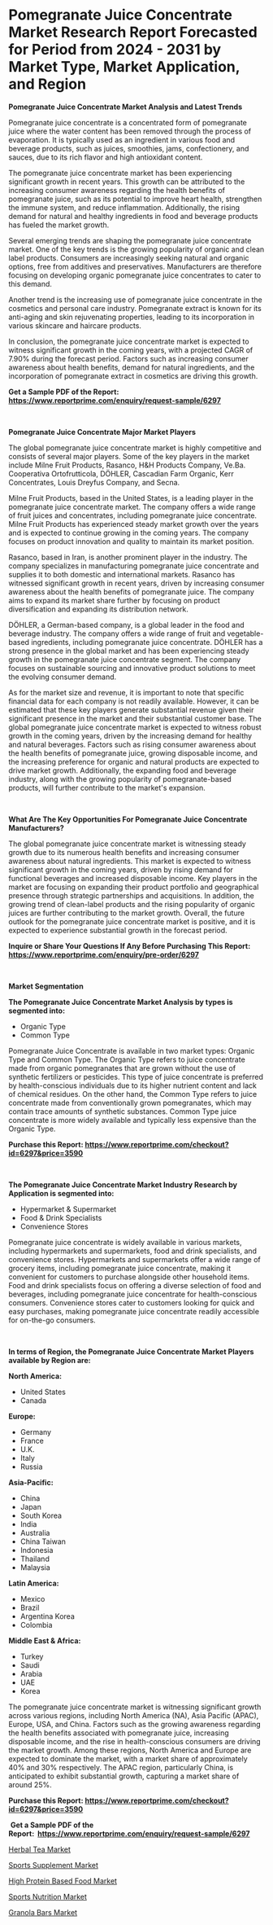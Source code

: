 <p><h1>Pomegranate Juice Concentrate Market Research Report Forecasted for Period from 2024 -  2031 by Market Type, Market Application, and Region</h1></p><p><strong>Pomegranate Juice Concentrate Market Analysis and Latest Trends</strong></p>
<p><p>Pomegranate juice concentrate is a concentrated form of pomegranate juice where the water content has been removed through the process of evaporation. It is typically used as an ingredient in various food and beverage products, such as juices, smoothies, jams, confectionery, and sauces, due to its rich flavor and high antioxidant content.</p><p>The pomegranate juice concentrate market has been experiencing significant growth in recent years. This growth can be attributed to the increasing consumer awareness regarding the health benefits of pomegranate juice, such as its potential to improve heart health, strengthen the immune system, and reduce inflammation. Additionally, the rising demand for natural and healthy ingredients in food and beverage products has fueled the market growth.</p><p>Several emerging trends are shaping the pomegranate juice concentrate market. One of the key trends is the growing popularity of organic and clean label products. Consumers are increasingly seeking natural and organic options, free from additives and preservatives. Manufacturers are therefore focusing on developing organic pomegranate juice concentrates to cater to this demand.</p><p>Another trend is the increasing use of pomegranate juice concentrate in the cosmetics and personal care industry. Pomegranate extract is known for its anti-aging and skin rejuvenating properties, leading to its incorporation in various skincare and haircare products.</p><p>In conclusion, the pomegranate juice concentrate market is expected to witness significant growth in the coming years, with a projected CAGR of 7.90% during the forecast period. Factors such as increasing consumer awareness about health benefits, demand for natural ingredients, and the incorporation of pomegranate extract in cosmetics are driving this growth.</p></p>
<p><strong>Get a Sample PDF of the Report:&nbsp; <a href="https://www.reportprime.com/enquiry/request-sample/6297">https://www.reportprime.com/enquiry/request-sample/6297</a></strong></p>
<p>&nbsp;</p>
<p><strong>Pomegranate Juice Concentrate Major Market Players</strong></p>
<p><p>The global pomegranate juice concentrate market is highly competitive and consists of several major players. Some of the key players in the market include Milne Fruit Products, Rasanco, H&H Products Company, Ve.Ba. Cooperativa Ortofrutticola, DÖHLER, Cascadian Farm Organic, Kerr Concentrates, Louis Dreyfus Company, and Secna.</p><p>Milne Fruit Products, based in the United States, is a leading player in the pomegranate juice concentrate market. The company offers a wide range of fruit juices and concentrates, including pomegranate juice concentrate. Milne Fruit Products has experienced steady market growth over the years and is expected to continue growing in the coming years. The company focuses on product innovation and quality to maintain its market position.</p><p>Rasanco, based in Iran, is another prominent player in the industry. The company specializes in manufacturing pomegranate juice concentrate and supplies it to both domestic and international markets. Rasanco has witnessed significant growth in recent years, driven by increasing consumer awareness about the health benefits of pomegranate juice. The company aims to expand its market share further by focusing on product diversification and expanding its distribution network.</p><p>DÖHLER, a German-based company, is a global leader in the food and beverage industry. The company offers a wide range of fruit and vegetable-based ingredients, including pomegranate juice concentrate. DÖHLER has a strong presence in the global market and has been experiencing steady growth in the pomegranate juice concentrate segment. The company focuses on sustainable sourcing and innovative product solutions to meet the evolving consumer demand.</p><p>As for the market size and revenue, it is important to note that specific financial data for each company is not readily available. However, it can be estimated that these key players generate substantial revenue given their significant presence in the market and their substantial customer base. The global pomegranate juice concentrate market is expected to witness robust growth in the coming years, driven by the increasing demand for healthy and natural beverages. Factors such as rising consumer awareness about the health benefits of pomegranate juice, growing disposable income, and the increasing preference for organic and natural products are expected to drive market growth. Additionally, the expanding food and beverage industry, along with the growing popularity of pomegranate-based products, will further contribute to the market's expansion.</p></p>
<p>&nbsp;</p>
<p><strong>What Are The Key Opportunities For Pomegranate Juice Concentrate Manufacturers?</strong></p>
<p><p>The global pomegranate juice concentrate market is witnessing steady growth due to its numerous health benefits and increasing consumer awareness about natural ingredients. This market is expected to witness significant growth in the coming years, driven by rising demand for functional beverages and increased disposable income. Key players in the market are focusing on expanding their product portfolio and geographical presence through strategic partnerships and acquisitions. In addition, the growing trend of clean-label products and the rising popularity of organic juices are further contributing to the market growth. Overall, the future outlook for the pomegranate juice concentrate market is positive, and it is expected to experience substantial growth in the forecast period.</p></p>
<p><strong>Inquire or Share Your Questions If Any Before Purchasing This Report: <a href="https://www.reportprime.com/enquiry/pre-order/6297">https://www.reportprime.com/enquiry/pre-order/6297</a></strong></p>
<p>&nbsp;</p>
<p><strong>Market Segmentation</strong></p>
<p><strong>The Pomegranate Juice Concentrate Market Analysis by types is segmented into:</strong></p>
<p><ul><li>Organic Type</li><li>Common Type</li></ul></p>
<p><p>Pomegranate Juice Concentrate is available in two market types: Organic Type and Common Type. The Organic Type refers to juice concentrate made from organic pomegranates that are grown without the use of synthetic fertilizers or pesticides. This type of juice concentrate is preferred by health-conscious individuals due to its higher nutrient content and lack of chemical residues. On the other hand, the Common Type refers to juice concentrate made from conventionally grown pomegranates, which may contain trace amounts of synthetic substances. Common Type juice concentrate is more widely available and typically less expensive than the Organic Type.</p></p>
<p><strong>Purchase this Report:&nbsp;<a href="https://www.reportprime.com/checkout?id=6297&price=3590">https://www.reportprime.com/checkout?id=6297&price=3590</a></strong></p>
<p>&nbsp;</p>
<p><strong>The Pomegranate Juice Concentrate Market Industry Research by Application is segmented into:</strong></p>
<p><ul><li>Hypermarket & Supermarket</li><li>Food & Drink Specialists</li><li>Convenience Stores</li></ul></p>
<p><p>Pomegranate juice concentrate is widely available in various markets, including hypermarkets and supermarkets, food and drink specialists, and convenience stores. Hypermarkets and supermarkets offer a wide range of grocery items, including pomegranate juice concentrate, making it convenient for customers to purchase alongside other household items. Food and drink specialists focus on offering a diverse selection of food and beverages, including pomegranate juice concentrate for health-conscious consumers. Convenience stores cater to customers looking for quick and easy purchases, making pomegranate juice concentrate readily accessible for on-the-go consumers.</p></p>
<p>&nbsp;</p>
<p><strong>In terms of Region, the Pomegranate Juice Concentrate Market Players available by Region are:</strong></p>
<p>
    <p> <strong> North America: </strong>
        <ul>
            <li>United States</li>
            <li>Canada</li>
        </ul>
        </p> 
    <p> <strong> Europe: </strong>
        <ul>
            <li>Germany</li>
            <li>France</li>
            <li>U.K.</li>
            <li>Italy</li>
            <li>Russia</li>
        </ul>
        </p> 
    <p> <strong> Asia-Pacific: </strong>
        <ul>
            <li>China</li>
            <li>Japan</li>
            <li>South Korea</li>
            <li>India</li>
            <li>Australia</li>
            <li>China Taiwan</li>
            <li>Indonesia</li>
            <li>Thailand</li>
            <li>Malaysia</li>
        </ul>
        </p> 
    <p> <strong> Latin America: </strong>
        <ul>
            <li>Mexico</li>
            <li>Brazil</li>
            <li>Argentina Korea</li>
            <li>Colombia</li>
        </ul>
        </p> 
    <p> <strong> Middle East & Africa: </strong>
        <ul>
            <li>Turkey</li>
            <li>Saudi</li>
            <li>Arabia</li>
            <li>UAE</li>
            <li>Korea</li>
        </ul>
    </p>
    </p>
<p><p>The pomegranate juice concentrate market is witnessing significant growth across various regions, including North America (NA), Asia Pacific (APAC), Europe, USA, and China. Factors such as the growing awareness regarding the health benefits associated with pomegranate juice, increasing disposable income, and the rise in health-conscious consumers are driving the market growth. Among these regions, North America and Europe are expected to dominate the market, with a market share of approximately 40% and 30% respectively. The APAC region, particularly China, is anticipated to exhibit substantial growth, capturing a market share of around 25%.</p></p>
<p><strong>Purchase this Report: <a href="https://www.reportprime.com/checkout?id=6297&price=3590">https://www.reportprime.com/checkout?id=6297&price=3590</a></strong></p>
<p>&nbsp;<strong>Get a Sample PDF of the Report:&nbsp;&nbsp;<a href="https://www.reportprime.com/enquiry/request-sample/6297">https://www.reportprime.com/enquiry/request-sample/6297</a></strong></p>
<p><strong></strong></p>
<p><p><a href="https://github.com/nathandecarvalho/Market-Research-Report-List-1/blob/main/herbal-tea-market.md">Herbal Tea Market</a></p><p><a href="https://github.com/lylyparadise/Market-Research-Report-List-1/blob/main/sports-supplement-market.md">Sports Supplement Market</a></p><p><a href="https://github.com/mauripalmi/Market-Research-Report-List-1/blob/main/high-protein-based-food-market.md">High Protein Based Food Market</a></p><p><a href="https://github.com/globismark/Market-Research-Report-List-1/blob/main/sports-nutrition-market.md">Sports Nutrition Market</a></p><p><a href="https://github.com/markusgodoy/Market-Research-Report-List-1/blob/main/granola-bars-market.md">Granola Bars Market</a></p></p>